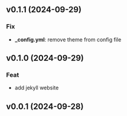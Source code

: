 ## v0.1.1 (2024-09-29)

### Fix

- **_config.yml**: remove theme from config file

## v0.1.0 (2024-09-29)

### Feat

- add jekyll website

## v0.0.1 (2024-09-28)
